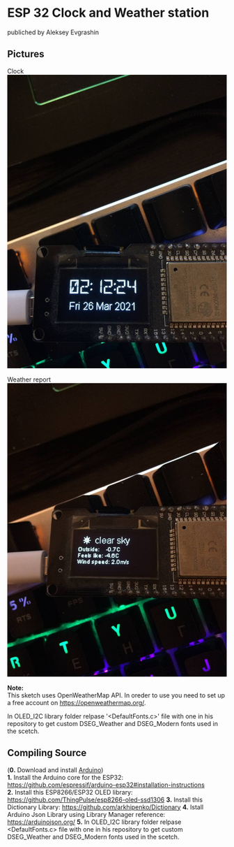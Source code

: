 # ESP 32 Clock and Weather station
publiched by Aleksey Evgrashin
## Pictures

Clock
![Weather Clock Board](https://github.com/Evleksey/Weather-Clock-ESP32/blob/main/images/photo1.jpg)

Weather report
![Weather Clock Board](https://github.com/Evleksey/Weather-Clock-ESP32/blob/main/images/photo2.jpg)

**Note:**  
This sketch uses OpenWeatherMap API. In oreder to use you need to set up a free account on https://openweathermap.org/.

In OLED_I2C library folder relpase '<DefaultFonts.c>' file with one in his repository to get custom DSEG_Weather and DSEG_Modern fonts used in the scetch.

## Compiling Source
(**0.** Download and install [Arduino](https://www.arduino.cc/en/Main/Software))  
**1.** Install the Arduino core for the ESP32: https://github.com/espressif/arduino-esp32#installation-instructions  
**2.** Install this ESP8266/ESP32 OLED library: https://github.com/ThingPulse/esp8266-oled-ssd1306
**3.** Install this Dictionary Library: https://github.com/arkhipenko/Dictionary
**4.** Istall Arduino Json Library using Library Manager reference: https://arduinojson.org/
**5.** In OLED_I2C library folder relpase <DefaultFonts.c> file with one in his repository to get custom DSEG_Weather and DSEG_Modern fonts used in the scetch.